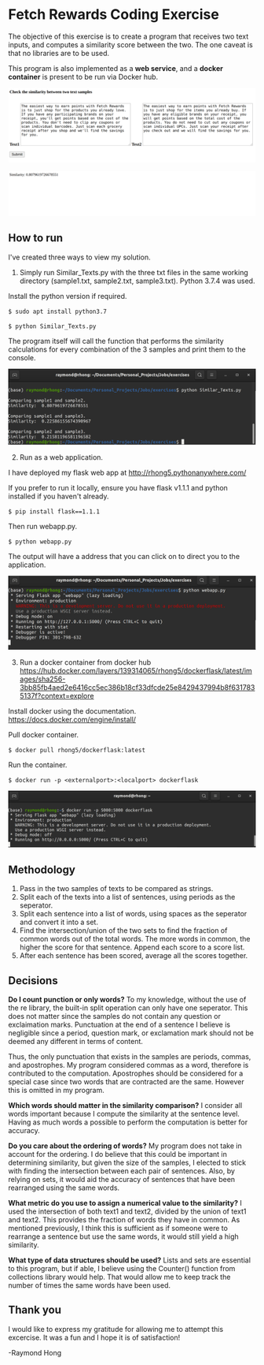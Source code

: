 # Fetch Rewards Coding Exercise

The objective of this exercise is to create a program that receives two text inputs, and computes a similarity score between the two. The one caveat is that no libraries are to be used. 

This program is also implemented as a __web service__, and a __docker container__ is present to be run via Docker hub. 

![](pictures/ex1.png?raw=true)

![](pictures/ex2.png?raw=true)

## How to run

I've created three ways to view my solution.

1. Simply run Similar_Texts.py with the three txt files in the same working directory (sample1.txt, sample2.txt, sample3.txt). Python 3.7.4 was used. 

Install the python version if required. 
```
$ sudo apt install python3.7
```
```
$ python Similar_Texts.py
```

The program itself will call the function that performs the similarity calculations for every combination of the 3 samples and print them to the console.

![](pictures/method1.png?raw=true)

2. Run as a web application.

I have deployed my flask web app at http://rhong5.pythonanywhere.com/

If you prefer to run it locally, ensure you have flask v1.1.1 and python installed if you haven't already.
```
$ pip install flask==1.1.1
``` 

Then run webapp.py.
```
$ python webapp.py
```
The output will have a address that you can click on to direct you to the application.

![](pictures/method2.png?raw=true)

3. Run a docker container from docker hub
https://hub.docker.com/layers/139314065/rhong5/dockerflask/latest/images/sha256-3bb85fb4aed2e6416cc5ec386b18cf33dfcde25e8429437994b8f6317835137f?context=explore

Install docker using the documentation.
https://docs.docker.com/engine/install/

Pull docker container.

```
$ docker pull rhong5/dockerflask:latest
```

Run the container.
```
$ docker run -p <externalport>:<localport> dockerflask
```
![](pictures/method3.png?raw=true)
  
## Methodology

1. Pass in the two samples of texts to be compared as strings.
2. Split each of the texts into a list of sentences, using periods as the seperator. 
3. Split each sentence into a list of words, using spaces as the seperator and convert it into a set. 
4. Find the intersection/union of the two sets to find the fraction of common words out of the total words. The more words in common, the higher the score for that sentence. Append each score to a score list.
5. After each sentence has been scored, average all the scores together. 

## Decisions
__Do I count punction or only words?__
To my knowledge, without the use of the re library, the built-in split operation can only have one seperator. This does not matter since the samples do not contain any question or exclaimation marks. Punctuation at the end of a sentence I believe is negligible since a period, question mark, or exclamation mark should not be deemed any different in terms of content.

Thus, the only punctuation that exists in the samples are periods, commas, and apostrophes. My program considered commas as a word, therefore is contributed to the computation.  Apostrophes should be considered for a special case since two words that are contracted are the same. However this is omitted in my program. 


__Which words should matter in the similarity comparison?__
I consider all words important because I compute the similarity at the sentence level. Having as much words a possible to perform the computation is better for accuracy. 

__Do you care about the ordering of words?__
My program does not take in account for the ordering. I do believe that this could be important in determining similarity, but given the size of the samples, I elected to stick with finding the intersection between each pair of sentences. Also, by relying on sets, it would aid the accuracy of sentences that have been rearranged using the same words.

__What metric do you use to assign a numerical value to the similarity?__
I used the intersection of both text1 and text2, divided by the union of text1 and text2. This provides the fraction of words they have in common. As mentioned previously, I think this is sufficient as if someone were to rearrange a sentence but use the same words, it would still yield a high similarity.

__What type of data structures should be used?__
Lists and sets are essential to this program, but if able, I believe using the Counter() function from collections library would help. That would allow me to keep track the number of times the same words have been used. 

## Thank you
I would like to express my gratitude for allowing me to attempt this excercise. It was a fun and I hope it is of satisfaction!

-Raymond Hong

